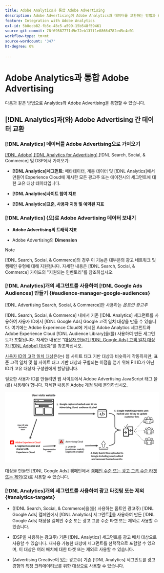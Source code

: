 ```yaml
---
title: Adobe Analytics과 통합 Adobe Advertising
description: Adobe Advertising이 Adobe Analytics과 데이터를 교환하는 방법과 검색, 소셜 및 Commerce 내에서 데이터를 사용하는 방법에 대해 알아봅니다.
feature: Integration with Adobe Analytics
exl-id: 5b0ecb82-fb5c-48c5-a599-15b548f59461
source-git-commit: 78f69587771d9e72eb137f1e0866d782ed5c4d01
workflow-type: tm+mt
source-wordcount: '347'
ht-degree: 0%

---
```


# Adobe Analytics과 통합 Adobe Advertising

다음과 같은 방법으로 Analytics와 Adobe Advertising을 통합할 수 있습니다.

## [!DNL Analytics]과(와) Adobe Advertising 간 데이터 교환

### [!DNL Analytics] 데이터를 Adobe Advertising으로 가져오기

[[!DNL Adobe] [!DNL Analytics for Advertising]](/help/integrations/analytics/overview.md),[!DNL Search, Social, & Commerce] 및 DSP에서 가져오기:

* **[!DNL Analytics]세그먼트:** 메타데이터, 계층 데이터 및 [!DNL Analytics]에서 만들어 Experience Cloud에 게시한 모든 광고주 또는 에이전시의 세그먼트에 대한 고유 대상 데이터입니다.

* **[!DNL Analytics]사이트 참여 지표**

* **[!DNL Analytics]표준, 사용자 지정 및 예약된 지표**

### [!DNL Analytics] (으)로 Adobe Advertising 데이터 보내기

* **Adobe Advertising의 트래픽 지표**

* Adobe Advertising의 **Dimension**

>[!NOTE]
>
>[!DNL Search, Social, & Commerce]의 경우 이 기능은 대부분의 광고 네트워크 및 캠페인 유형에 대해 지원됩니다. 자세한 내용은 [!DNL Search, Social, & Commerce] 가이드의 &quot;지원되는 인벤토리&quot;를 참조하십시오.<!-- add link when that's published in ExL -->

### [!DNL Analytics]개의 세그먼트를 사용하여 [!DNL Google Ads Audiences] 만들기 {#audience-manager-google-audiences}

[!DNL Advertising Search, Social, & Commerce]만 사용하는 *옵트인 광고주*

<!-- Verify all -->

[!DNL Search, Social, & Commerce] 내에서 기존 [!DNL Analytics] 세그먼트를 사용하여 사용자 ID에서 [!DNL Google Ads] Google 고객 일치 대상을 만들 수 있습니다. 여기에는 Adobe Experience Cloud에 게시된 Adobe Analytics 세그먼트와 Adobe Experience Cloud [!DNL Audience Library]을(를) 사용하여 만든 세그먼트가 포함됩니다. 자세한 내용은 &quot;[대상자 만들기 [!DNL Google Ads] 고객 일치 대상자 [!DNL Adobe] 대상자](/help/search-social-commerce/campaign-management/campaigns/google-audience-from-adobe-audience.md)&quot;를 참조하십시오.

[사용자 ID의 고객 일치 대상](https://support.google.com/google-ads/answer/9199250)은(는) 웹 사이트 태그 기반 대상과 비슷하게 작동하지만, 표준 고객 일치 및 웹 사이트 태그 기반 대상과 구별되는 이점을 얻기 위해 PII ID가 아닌 ID가 고유 대상자 구성원에게 할당됩니다.

필요한 사용자 ID를 만들려면 웹 사이트에서 Adobe Advertising JavaScript 태그 <!-- with a user ID parameter -->을(를) 사용해야 합니다. 자세한 내용은 Adobe 계정 팀에 문의하십시오.

![세그먼트 만들기 프로세스](/help/integrations/assets/ad_search_user_id_pic.png)

대상을 만들면 [!DNL Google Ads] 캠페인에서 [캠페인 수준 또는 광고 그룹 수준 타겟 또는 제외](#audience-manager-targets)(으)로 사용할 수 있습니다.

### [!DNL Analytics]개의 세그먼트를 사용하여 광고 타깃팅 또는 제외 {#analytics-targets}

* ([!DNL Search, Social, & Commerce]을(를) 사용하는 옵트인 광고주) [!DNL Google Ads] 캠페인에서  [!DNL Analytics] 세그먼트[&#128279;](#audience-manager-google-audiences)를 사용하여 만든 [!DNL Google Ads] 대상을 캠페인 수준 또는 광고 그룹 수준 타겟 또는 제외로 사용할 수 있습니다.

* (DSP을 사용하는 광고주) 기존 [!DNL Analytics] 세그먼트를 광고 배치 대상으로 사용할 수 있습니다. 재사용 가능한 대상에 세그먼트를 선택적으로 포함할 수 있으며, 이 대상은 여러 배치에 대한 타겟 또는 제외로 사용할 수 있습니다.

* (Advertising Creative이 있는 광고주) 기존 [!DNL Analytics] 세그먼트를 광고 경험의 특정 크리에이티브를 위한 대상으로 사용할 수 있습니다.
